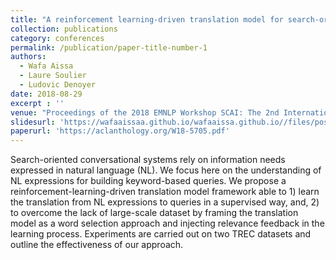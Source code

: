 ```yaml
---
title: "A reinforcement learning-driven translation model for search-oriented conversational systems"
collection: publications
category: conferences
permalink: /publication/paper-title-number-1
authors:
  - Wafa Aissa
  - Laure Soulier
  - Ludovic Denoyer
date: 2018-08-29
excerpt : ''
venue: "Proceedings of the 2018 EMNLP Workshop SCAI: The 2nd International Workshop on Search-Oriented Conversational AI"
slidesurl: 'https://wafaaissaa.github.io/wafaaissa.github.io//files/poster_SCAI_EMNLP.pdf'
paperurl: 'https://aclanthology.org/W18-5705.pdf'
---
```


Search-oriented conversational systems rely on information needs expressed in natural language (NL). We focus here on the understanding of NL expressions for building keyword-based queries. We propose a reinforcement-learning-driven translation model framework able to 1) learn the translation from NL expressions to queries in a supervised way, and, 2) to overcome the lack of large-scale dataset by framing the translation model as a word selection approach and injecting relevance feedback in the learning process. Experiments are carried out on two TREC datasets and outline the effectiveness of our approach.
